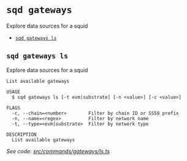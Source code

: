 `sqd gateways`
==============

Explore data sources for a squid

* [`sqd gateways ls`](#sqd-gateways-ls)

## `sqd gateways ls`

Explore data sources for a squid

```
List available gateways

USAGE
  $ sqd gateways ls [-t evm|substrate] [-n <value>] [-c <value>]

FLAGS
  -c, --chain=<number>        Filter by chain ID or SS58 prefix
  -n, --name=<regex>          Filter by network name
  -t, --type=<evm|substrate>  Filter by network type

DESCRIPTION
  List available gateways
```

_See code: [src/commands/gateways/ls.ts](https://github.com/subsquid/squid-cli/blob/master/src/commands/gateways/ls.ts)_
